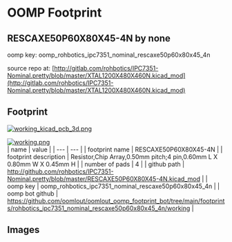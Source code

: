 # OOMP Footprint  
## RESCAXE50P60X80X45-4N  by none  
  
oomp key: oomp_rohbotics_ipc7351_nominal_rescaxe50p60x80x45_4n  
  
source repo at: [http://gitlab.com/rohbotics/IPC7351-Nominal.pretty/blob/master/XTAL1200X480X460N.kicad_mod](http://gitlab.com/rohbotics/IPC7351-Nominal.pretty/blob/master/XTAL1200X480X460N.kicad_mod)  
## Footprint  
  
[![working_kicad_pcb_3d.png](working_kicad_pcb_3d_600.png)](working_kicad_pcb_3d.png)  
  
[![working.png](working_600.png)](working.png)  
| name | value | 
| --- | --- | 
| footprint name | RESCAXE50P60X80X45-4N | 
| footprint description | Resistor,Chip Array,0.50mm pitch;4 pin,0.60mm L X 0.80mm W X 0.45mm H | 
| number of pads | 4 | 
| github path | http://github.com/rohbotics/IPC7351-Nominal.pretty/blob/master/RESCAXE50P60X80X45-4N.kicad_mod | 
| oomp key | oomp_rohbotics_ipc7351_nominal_rescaxe50p60x80x45_4n | 
| oomp bot github | https://github.com/oomlout/oomlout_oomp_footprint_bot/tree/main/footprints/rohbotics_ipc7351_nominal_rescaxe50p60x80x45_4n/working | 
## Images  
